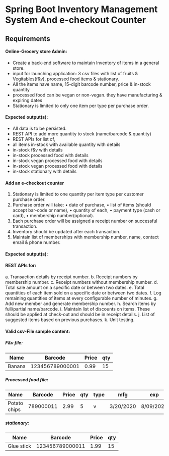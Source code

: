 # Spring Boot Inventory Management System And e-checkout Counter

## Requirements

#### Online-Grocery store Admin:
- Create a back-end software to maintain Inventory of items in a general store.
- input for launching application: 3 csv files with list of fruits & Vegitables(f&v), processed food items & stationary.
- All the items have name, 15-digit barcode number, price & in-stock quantity
- processed food can be vegan or non-vegan. they have manufacturing & expiring dates
- Stationary is limited to only one item per type per purchase order.

#### Expected output(s):
- All data is to be persisted.
- REST API to add more quantity to stock (name/barcode & quantity)
- REST APIs for list of,
- all items in-stock with available quantity with details
- in-stock f&v with details
- in-stock processed food with details
- in-stock vegan processed food with details
- in-stock vegan processed food with details
- in-stock stationary with details

#### Add an e-checkout counter 

1.	Stationary is limited to one quantity per item type per customer purchase order.
2.	Purchase order will take:
•	date of purchase, 
•	list of items (should accept bar-code or name), 
•	quantity of each, 
•	payment type (cash or card), 
•	membership number(optional).
3.	Each purchase order will be assigned a receipt number on successful transaction.
4.	Inventory should be updated after each transaction.
5.	Maintain list of memberships with membership number, name, contact email & phone number.

#### Expected output(s):
#### REST APIs for:
a.	Transaction details by receipt number.
b.	Receipt numbers by membership number.
c.	Receipt numbers without membership number.
d.	Total sale amount on a specific date or between two dates.
e.	Total quantities of each item sold on a specific date or between two dates.
f.	Log remaining quantities of items at every configurable number of minutes.
g.	Add new member and generate membership number.
h.	Search items by full/partial name/barcode. 
i.	Maintain list of discounts on items. These should be applied at check-out and should be in receipt details.
j.	List of suggested items based on previous purchases.
k.	Unit testing.


#### Valid csv-File sample content:
##### F&v file:
|Name                                   | Barcode                               |Price      |qty|
|---------------------------------------|---------------------------------------|-----------|---|
|Banana                                 |123456789000001                        |0.99       | 15|

##### Processed food file:
|Name                                   |Barcode                                |Price      |qty         |type       |mfg                        |exp      |
|---------------------------------------|---------------------------------------|-----------|------------|-----------|---------------------------|---------|
|Potato chips                           |789000011                              |2.99       |5           |v          |3/20/2020                  |8/09/2020|

##### stationary:
|Name                                   |Barcode                                |Price      |qty|
|---------------------------------------|---------------------------------------|-----------|---|
|Glue stick                             |123456789000011                        |1.99       |15 |

